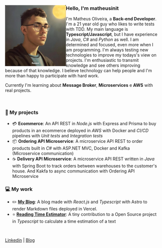 <div>

 <img align="left" height="200px" src="./ProfilePhoto.jpg" alt="Profile picture">
 
 <h3>Hello, I'm matheusinit</h3>

 I'm Matheus Oliveira, a **Back-end Developer**. I'm a 21 year old guy who likes to write tests with TDD. My main language is **Typescript/Javascript**, but I have experience in _Java_, _C#_ and _Python_ as well. I am determined and focused, even more when I am programming. I'm always testing new technologies to improve my todays's view on projects. I'm enthusiastic to transmit knowledge and see others improving because of that knowledge. I believe technology can help people and I'm more than happy to participate with hard work.
 
Currently I'm learning about **Message Broker**, **Microservices** e **AWS** with real projects.

<br/>
 
 ### 📌 My projects 
- 💳 **Ecommerce**: An API REST in _Node.js_ with Express and Prisma to buy products in an ecommerce deployed in _AWS_ with Docker and _CI/CD_ pipelines with _Unit tests_ and _Integration tests_
- 📦 **Ordering API Microservice**: A microservice API REST to order products built in _C#_ with ASP.NET MVC, Docker and Kafka (Microservice communication)
- ☕ **Delivery API Microservice**: A microservice API REST written in _Java_ with Spring Boot to track orders between warehouses to the customer's house. And Kakfa to async communication with Ordering API Microservice

 ### 💻 My work
- ✏️ [**My Blog**](https://matheusinit.vercel.app): A blog made with _React.js_ and _Typescript_ with Astro to render Markdown files deployed in Vercel.
- ⭐ [**Reading Time Estimator**](https://github.com/lbenie/reading-time-estimator): A tiny contribution to a Open Source project in _Typescript_ to calculate a time estimation of a text
</div>

<br/>

[Linkedin](https://www.linkedin.com/in/matheus-silva13/) |
[Blog](https://matheusinit.vercel.app)
